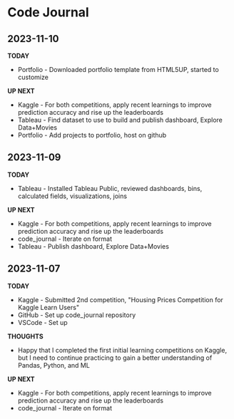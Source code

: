 # Code Journal

## 2023-11-10
**TODAY**
- Portfolio - Downloaded portfolio template from HTML5UP, started to customize

**UP NEXT**
- Kaggle - For both competitions, apply recent learnings to improve prediction accuracy and rise up the leaderboards
- Tableau - Find dataset to use to build and publish dashboard, Explore Data+Movies
- Portfolio - Add projects to portfolio, host on github

## 2023-11-09
**TODAY**
- Tableau - Installed Tableau Public, reviewed dashboards, bins, calculated fields, visualizations, joins

**UP NEXT**
- Kaggle - For both competitions, apply recent learnings to improve prediction accuracy and rise up the leaderboards
- code_journal - Iterate on format
- Tableau - Publish dashboard, Explore Data+Movies

## 2023-11-07
**TODAY**
- Kaggle - Submitted 2nd competition, "Housing Prices Competition for Kaggle Learn Users"
- GitHub - Set up code_journal repository
- VSCode - Set up

**THOUGHTS**
- Happy that I completed the first initial learning competitions on Kaggle, but I need to continue practicing to gain a better understanding of Pandas, Python, and ML

**UP NEXT**
- Kaggle - For both competitions, apply recent learnings to improve prediction accuracy and rise up the leaderboards
- code_journal - Iterate on format